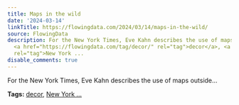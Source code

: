 ```yaml
---
title: Maps in the wild
date: '2024-03-14'
linkTitle: https://flowingdata.com/2024/03/14/maps-in-the-wild/
source: FlowingData
description: For the New York Times, Eve Kahn describes the use of maps outside&#8230;<p><strong>Tags:</strong>
  <a href="https://flowingdata.com/tag/decor/" rel="tag">decor</a>, <a href="https://flowingdata.com/tag/new-york-times/"
  rel="tag">New York ...
disable_comments: true
---
```

For the New York Times, Eve Kahn describes the use of maps outside&#8230;<p><strong>Tags:</strong> <a href="https://flowingdata.com/tag/decor/" rel="tag">decor</a>, <a href="https://flowingdata.com/tag/new-york-times/" rel="tag">New York ...